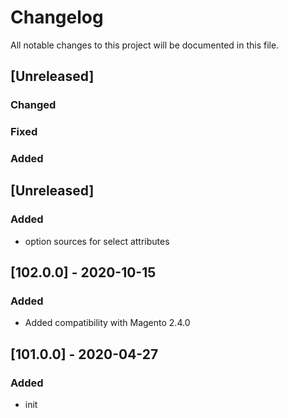 # Changelog
All notable changes to this project will be documented in this file.


## [Unreleased]
### Changed
### Fixed
### Added

## [Unreleased]
### Added
- option sources for select attributes

## [102.0.0] - 2020-10-15
### Added
- Added compatibility with Magento 2.4.0

## [101.0.0] - 2020-04-27
### Added
- init

